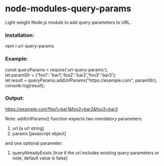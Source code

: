 # node-modules-query-params
Light weight Node.js module to add query parameters to URL.

<h3>Installation:</h3>

npm i url-query-params

<h3>Example:</h3>

<p>const queryParams = require('url-query-params');<br>
let paramStr = {'foo1': 'bar1','foo2':'bar2','foo3':'bar3'};<br>
let result = queryParams.addUrlParams("https://example.com", paramStr);<br>
console.log(result);</p>

<h3>Output:</h3>

https://example.com?foo1=bar1&foo2=bar2&foo3=bar3

<p>Note: addUrlParams() function expects two mendatory parameters: <br>
  
1) url [a url string] <br>
2) params [javascript object] <br>

and one optional parameter: <br>

1) queryAlreadyExists [true if the url includes existing query parameters or note, default value is false] <p>
